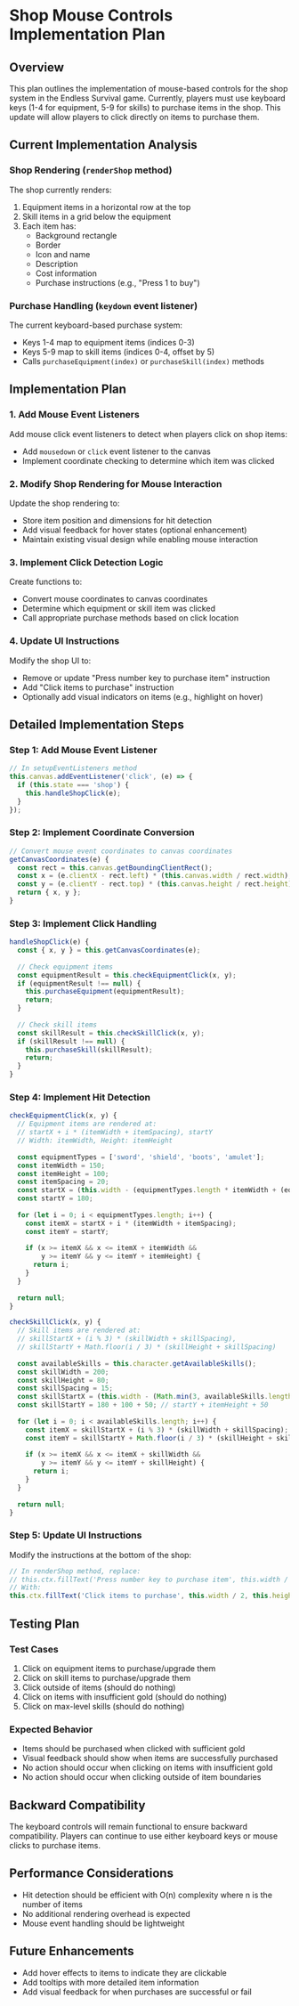 # Shop Mouse Controls Implementation Plan

## Overview
This plan outlines the implementation of mouse-based controls for the shop system in the Endless Survival game. Currently, players must use keyboard keys (1-4 for equipment, 5-9 for skills) to purchase items in the shop. This update will allow players to click directly on items to purchase them.

## Current Implementation Analysis

### Shop Rendering (`renderShop` method)
The shop currently renders:
1. Equipment items in a horizontal row at the top
2. Skill items in a grid below the equipment
3. Each item has:
   - Background rectangle
   - Border
   - Icon and name
   - Description
   - Cost information
   - Purchase instructions (e.g., "Press 1 to buy")

### Purchase Handling (`keydown` event listener)
The current keyboard-based purchase system:
- Keys 1-4 map to equipment items (indices 0-3)
- Keys 5-9 map to skill items (indices 0-4, offset by 5)
- Calls `purchaseEquipment(index)` or `purchaseSkill(index)` methods

## Implementation Plan

### 1. Add Mouse Event Listeners
Add mouse click event listeners to detect when players click on shop items:
- Add `mousedown` or `click` event listener to the canvas
- Implement coordinate checking to determine which item was clicked

### 2. Modify Shop Rendering for Mouse Interaction
Update the shop rendering to:
- Store item position and dimensions for hit detection
- Add visual feedback for hover states (optional enhancement)
- Maintain existing visual design while enabling mouse interaction

### 3. Implement Click Detection Logic
Create functions to:
- Convert mouse coordinates to canvas coordinates
- Determine which equipment or skill item was clicked
- Call appropriate purchase methods based on click location

### 4. Update UI Instructions
Modify the shop UI to:
- Remove or update "Press number key to purchase item" instruction
- Add "Click items to purchase" instruction
- Optionally add visual indicators on items (e.g., highlight on hover)

## Detailed Implementation Steps

### Step 1: Add Mouse Event Listener
```javascript
// In setupEventListeners method
this.canvas.addEventListener('click', (e) => {
  if (this.state === 'shop') {
    this.handleShopClick(e);
  }
});
```

### Step 2: Implement Coordinate Conversion
```javascript
// Convert mouse event coordinates to canvas coordinates
getCanvasCoordinates(e) {
  const rect = this.canvas.getBoundingClientRect();
  const x = (e.clientX - rect.left) * (this.canvas.width / rect.width);
  const y = (e.clientY - rect.top) * (this.canvas.height / rect.height);
  return { x, y };
}
```

### Step 3: Implement Click Handling
```javascript
handleShopClick(e) {
  const { x, y } = this.getCanvasCoordinates(e);
  
  // Check equipment items
  const equipmentResult = this.checkEquipmentClick(x, y);
  if (equipmentResult !== null) {
    this.purchaseEquipment(equipmentResult);
    return;
  }
  
  // Check skill items
  const skillResult = this.checkSkillClick(x, y);
  if (skillResult !== null) {
    this.purchaseSkill(skillResult);
    return;
  }
}
```

### Step 4: Implement Hit Detection
```javascript
checkEquipmentClick(x, y) {
  // Equipment items are rendered at:
  // startX + i * (itemWidth + itemSpacing), startY
  // Width: itemWidth, Height: itemHeight
  
  const equipmentTypes = ['sword', 'shield', 'boots', 'amulet'];
  const itemWidth = 150;
  const itemHeight = 100;
  const itemSpacing = 20;
  const startX = (this.width - (equipmentTypes.length * itemWidth + (equipmentTypes.length - 1) * itemSpacing)) / 2;
  const startY = 180;
  
  for (let i = 0; i < equipmentTypes.length; i++) {
    const itemX = startX + i * (itemWidth + itemSpacing);
    const itemY = startY;
    
    if (x >= itemX && x <= itemX + itemWidth && 
        y >= itemY && y <= itemY + itemHeight) {
      return i;
    }
  }
  
  return null;
}

checkSkillClick(x, y) {
  // Skill items are rendered at:
  // skillStartX + (i % 3) * (skillWidth + skillSpacing), 
  // skillStartY + Math.floor(i / 3) * (skillHeight + skillSpacing)
  
  const availableSkills = this.character.getAvailableSkills();
  const skillWidth = 200;
  const skillHeight = 80;
  const skillSpacing = 15;
  const skillStartX = (this.width - (Math.min(3, availableSkills.length) * skillWidth + (Math.min(3, availableSkills.length) - 1) * skillSpacing)) / 2;
  const skillStartY = 180 + 100 + 50; // startY + itemHeight + 50
  
  for (let i = 0; i < availableSkills.length; i++) {
    const itemX = skillStartX + (i % 3) * (skillWidth + skillSpacing);
    const itemY = skillStartY + Math.floor(i / 3) * (skillHeight + skillSpacing);
    
    if (x >= itemX && x <= itemX + skillWidth && 
        y >= itemY && y <= itemY + skillHeight) {
      return i;
    }
  }
  
  return null;
}
```

### Step 5: Update UI Instructions
Modify the instructions at the bottom of the shop:
```javascript
// In renderShop method, replace:
// this.ctx.fillText('Press number key to purchase item', this.width / 2, this.height - 30);
// With:
this.ctx.fillText('Click items to purchase', this.width / 2, this.height - 30);
```

## Testing Plan

### Test Cases
1. Click on equipment items to purchase/upgrade them
2. Click on skill items to purchase/upgrade them
3. Click outside of items (should do nothing)
4. Click on items with insufficient gold (should do nothing)
5. Click on max-level skills (should do nothing)

### Expected Behavior
- Items should be purchased when clicked with sufficient gold
- Visual feedback should show when items are successfully purchased
- No action should occur when clicking on items with insufficient gold
- No action should occur when clicking outside of item boundaries

## Backward Compatibility
The keyboard controls will remain functional to ensure backward compatibility. Players can continue to use either keyboard keys or mouse clicks to purchase items.

## Performance Considerations
- Hit detection should be efficient with O(n) complexity where n is the number of items
- No additional rendering overhead is expected
- Mouse event handling should be lightweight

## Future Enhancements
- Add hover effects to items to indicate they are clickable
- Add tooltips with more detailed item information
- Add visual feedback for when purchases are successful or fail